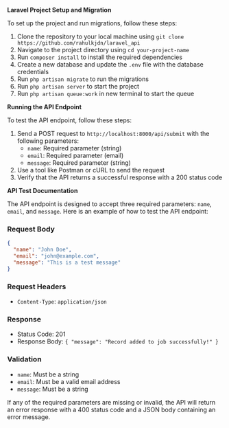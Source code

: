 
**Laravel Project Setup and Migration**

To set up the project and run migrations, follow these steps:

1. Clone the repository to your local machine using `git clone https://github.com/rahulkjdn/laravel_api`
2. Navigate to the project directory using `cd your-project-name`
3. Run `composer install` to install the required dependencies
4. Create a new database and update the `.env` file with the database credentials
5. Run `php artisan migrate` to run the migrations
6. Run `php artisan server` to start the project
7. Run `php artisan queue:work` in new terminal to start the queue

**Running the API Endpoint**

To test the API endpoint, follow these steps:

1. Send a POST request to `http://localhost:8000/api/submit` with the following parameters:
	* `name`: Required parameter (string)
	* `email`: Required parameter (email)
	* `message`: Required parameter (string)
2. Use a tool like Postman or cURL to send the request
3. Verify that the API returns a successful response with a 200 status code

**API Test Documentation**

The API endpoint is designed to accept three required parameters: `name`, `email`, and `message`. Here is an example of how to test the API endpoint:

### Request Body

```json
{
  "name": "John Doe",
  "email": "john@example.com",
  "message": "This is a test message"
}
```

### Request Headers

* `Content-Type`: `application/json`

### Response

* Status Code: 201
* Response Body: `{ "message": "Record added to job successfully!" }`

### Validation

* `name`: Must be a string
* `email`: Must be a valid email address
* `message`: Must be a string

If any of the required parameters are missing or invalid, the API will return an error response with a 400 status code and a JSON body containing an error message.